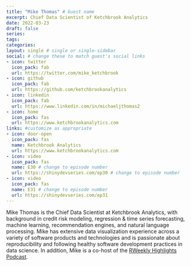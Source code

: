 ```yaml
---
title: "Mike Thomas" # Guest name
excerpt: Chief Data Scientist of Ketchbrook Analytics
date: 2022-03-23
draft: false
series:
tags:
categories:
layout: single # single or single-sidebar
social: # change these to match guest's social links
- icon: twitter
  icon_pack: fab
  url: https://twitter.com/mike_ketchbrook
- icon: github
  icon_pack: fab
  url: https://github.com/ketchbrookanalytics
- icon: linkedin
  icon_pack: fab
  url: https://www.linkedin.com/in/michaeljthomas2
- icon: home
  icon_pack: fas
  url: https://www.ketchbrookanalytics.com
links: #customize as appropriate
- icon: door-open
  icon_pack: fas
  name: Ketchbrook Analytics
  url: https://www.ketchbrookanalytics.com
- icon: video
  icon_pack: fas
  name: E30 # change to episode number
  url: https://shinydevseries.com/ep30 # change to episode number
- icon: video
  icon_pack: fas
  name: E31 # change to episode number
  url: https://shinydevseries.com/ep31
---
```


Mike Thomas is the Chief Data Scientist at Ketchbrook Analytics, with background in credit risk modeling, regression & time series forecasting, machine learning, recommendation engines, and natural language processing. Mike has extensive data visualization experience across a variety of software products and technologies and is passionate about reproducibility and following healthy software development practices in data science. In addition, Mike is a co-host of the [RWeekly Highlights Podcast](https://rweekly.fireside.fm).

